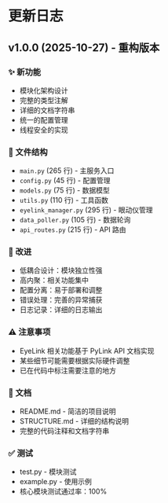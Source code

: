 # 更新日志

## v1.0.0 (2025-10-27) - 重构版本

### ✨ 新功能
- 模块化架构设计
- 完整的类型注解
- 详细的文档字符串
- 统一的配置管理
- 线程安全的实现

### 📁 文件结构
- `main.py` (265 行) - 主服务入口
- `config.py` (45 行) - 配置管理
- `models.py` (75 行) - 数据模型
- `utils.py` (110 行) - 工具函数
- `eyelink_manager.py` (295 行) - 眼动仪管理
- `data_poller.py` (105 行) - 数据轮询
- `api_routes.py` (215 行) - API 路由

### 🔧 改进
- 低耦合设计：模块独立性强
- 高内聚：相关功能集中
- 配置分离：易于部署和调整
- 错误处理：完善的异常捕获
- 日志记录：详细的日志输出

### ⚠️ 注意事项
- EyeLink 相关功能基于 PyLink API 文档实现
- 某些细节可能需要根据实际硬件调整
- 已在代码中标注需要注意的地方

### 📝 文档
- README.md - 简洁的项目说明
- STRUCTURE.md - 详细的结构说明
- 完整的代码注释和文档字符串

### ✅ 测试
- test.py - 模块测试
- example.py - 使用示例
- 核心模块测试通过率：100%

